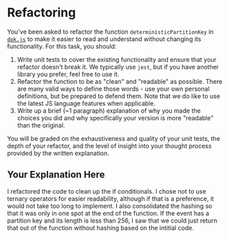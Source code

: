 # Refactoring

You've been asked to refactor the function `deterministicPartitionKey` in [`dpk.js`](dpk.js) to make it easier to read and understand without changing its functionality. For this task, you should:

1. Write unit tests to cover the existing functionality and ensure that your refactor doesn't break it. We typically use `jest`, but if you have another library you prefer, feel free to use it.
2. Refactor the function to be as "clean" and "readable" as possible. There are many valid ways to define those words - use your own personal definitions, but be prepared to defend them. Note that we do like to use the latest JS language features when applicable.
3. Write up a brief (~1 paragraph) explanation of why you made the choices you did and why specifically your version is more "readable" than the original.

You will be graded on the exhaustiveness and quality of your unit tests, the depth of your refactor, and the level of insight into your thought process provided by the written explanation.

## Your Explanation Here

I refactored the code to clean up the if conditionals. I chose not to use ternary operators for easier readability, although if that is a preference, it would not take too long to implement. I also consolidated the hashing so that it was only in one spot at the end of the function. If the event has a partition key and its length is less than 256, I saw that we could just return that out of the function without hashing based on the intitial code. 
